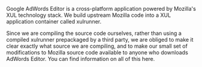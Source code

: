 Google AdWords Editor is a cross-platform application powered by Mozilla's XUL technology stack. We build upstream Mozilla code into a XUL application container called xulrunner.

Since we are compiling the source code ourselves, rather than using a compiled xulrunner prepackaged by a third party, we are obliged to make it clear exactly what source we are compiling, and to make our small set of modifications to Mozilla source code available to anyone who downloads AdWords Editor. You can find information on all of this here.